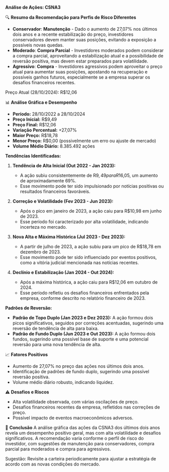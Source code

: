 **Análise de Ações: CSNA3**

🔍 **Resumo da Recomendação para Perfis de Risco Diferentes**

- **Conservador**: **Manutenção** - Dado o aumento de 27,07% nos últimos dois anos e a recente estabilização do preço, investidores conservadores devem manter suas posições, evitando a exposição a possíveis novas quedas.
- **Moderado**: **Compra Parcial** - Investidores moderados podem considerar a compra parcial, aproveitando a estabilização atual e a possibilidade de reversão positiva, mas devem estar preparados para volatilidade.
- **Agressivo**: **Compra** - Investidores agressivos podem aproveitar o preço atual para aumentar suas posições, apostando na recuperação e possíveis ganhos futuros, especialmente se a empresa superar os desafios financeiros recentes.

Preço Atual (28/10/2024): R$12,06

📊 **Análise Gráfica e Desempenho**

- **Período:** 28/10/2022 a 28/10/2024
- **Preço Inicial:** R$9,49
- **Preço Final:** R$12,06
- **Variação Percentual:** +27,07%
- **Maior Preço:** R$18,78
- **Menor Preço:** R$0,00 (possivelmente um erro ou ajuste de mercado)
- **Volume Médio Diário:** 8.385.492 ações

**Tendências Identificadas:**
1. **Tendência de Alta Inicial (Out 2022 - Jan 2023):**
   - A ação subiu consistentemente de R$9,49 para R$16,05, um aumento de aproximadamente 69%.
   - Esse movimento pode ter sido impulsionado por notícias positivas ou resultados financeiros favoráveis.

2. **Correção e Volatilidade (Fev 2023 - Jun 2023):**
   - Após o pico em janeiro de 2023, a ação caiu para R$10,98 em junho de 2023.
   - Esse período foi caracterizado por alta volatilidade, indicando incerteza no mercado.

3. **Nova Alta e Máxima Histórica (Jul 2023 - Dez 2023):**
   - A partir de julho de 2023, a ação subiu para um pico de R$18,78 em dezembro de 2023.
   - Esse movimento pode ter sido influenciado por eventos positivos, como a vitória judicial mencionada nas notícias recentes.

4. **Declínio e Estabilização (Jan 2024 - Out 2024):**
   - Após a máxima histórica, a ação caiu para R$12,06 em outubro de 2024.
   - Esse período refletiu os desafios financeiros enfrentados pela empresa, conforme descrito no relatório financeiro de 2023.

**Padrões de Reversão:**
- **Padrão de Topo Duplo (Jan 2023 e Dez 2023):** A ação formou dois picos significativos, seguidos por correções acentuadas, sugerindo uma reversão de tendência de alta para baixa.
- **Padrão de Fundo Duplo (Jun 2023 e Out 2023):** A ação formou dois fundos, sugerindo uma possível base de suporte e uma potencial reversão para uma nova tendência de alta.

📈 **Fatores Positivos**
- Aumento de 27,07% no preço das ações nos últimos dois anos.
- Identificação de padrões de fundo duplo, sugerindo uma possível reversão positiva.
- Volume médio diário robusto, indicando liquidez.

⚠️ **Desafios e Riscos**
- Alta volatilidade observada, com várias oscilações de preço.
- Desafios financeiros recentes da empresa, refletidos nas correções de preço.
- Possível impacto de eventos macroeconômicos adversos.

📌 **Conclusão**
A análise gráfica das ações da CSNA3 dos últimos dois anos revela um desempenho positivo geral, mas com alta volatilidade e desafios significativos. A recomendação varia conforme o perfil de risco do investidor, com sugestões de manutenção para conservadores, compra parcial para moderados e compra para agressivos.

Sugestão: Revisite a carteira periodicamente para ajustar a estratégia de acordo com as novas condições do mercado.
